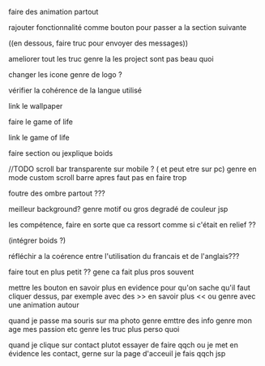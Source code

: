 

faire des animation partout



rajouter fonctionnalité comme bouton pour passer a la section suivante


((en dessous, faire truc pour envoyer des messages))

ameliorer tout les truc genre la les project sont pas beau quoi

changer les icone genre de logo ?


vérifier la cohérence de la langue utilisé

link le wallpaper

faire le game of life

link le game of life

faire section ou jexplique boids

//TODO scroll bar transparente sur mobile ? ( et peut etre sur pc)
genre en mode custom scroll barre apres faut pas en faire trop


foutre des ombre partout ???

meilleur background? genre motif ou gros degradé de couleur jsp

les compétence, faire en sorte que ca ressort comme si c'était en relief ??

(intégrer boids ?)


réfléchir a la coérence entre l'utilisation du francais et de l'anglais???



faire tout en plus petit ?? gene ca fait plus pros souvent



mettre les bouton en savoir plus en evidence pour qu'on sache qu'il faut cliquer dessus, par exemple avec des >> en savoir plus << 
ou genre avec une animation autour

quand je passe ma souris sur ma photo genre emttre des info genre mon age mes passion etc genre les truc plus perso quoi

quand je clique sur contact plutot essayer de faire qqch ou je met en évidence les contact, gerne sur la page d'acceuil je fais qqch jsp 